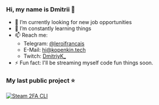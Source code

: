### Hi, my name is Dmitrii 👋

- 🔭 I’m currently looking for new  job opportunities
- 🌱 I’m constantly learning things
- 📫 Reach me:
  - Telegram: [@leroifrancais](https://t.me/leroifrancais)
  - E-Mail: [hi@kopenkin.tech](mailto:hi@kopenkin.tech)
  - Twitch: [DmitriyK_](https://twitch.tv/dmitriyk_)
- ⚡ Fun fact: I'll be streaming myself code fun things soon.
### My last public project ⭐
[![Steam 2FA CLI](https://github-readme-stats.vercel.app/api/pin/?show_owner=true&username=kopenkinda&repo=steam-2fa-cli&title_color=2d77dc&icon_color=2d77dc&text_color=8b949e&bg_color=00000000)](https://github.com/kopenkinda/steam-2fa-cli)
